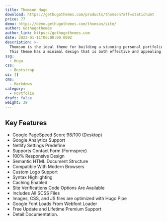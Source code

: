 ```yaml
---
title: Thomson Hugo
download: https://gethugothemes.com/products/thomson?aff=statichunt
price: 77
demo: https://demo.gethugothemes.com/thomson/site/
author: Gethugothemes
author_link: https://gethugothemes.com
date: 2023-01-11T00:00:00.000Z
description: >-
  Thomson is the ideal theme for building a stunning personal portfolio website.
  This theme has a minimal design that is both effective and appealing.
ssg:
  - Hugo
css:
  - Bootstrap
ui: []
cms:
  - Markdown
category:
  - Portfolio
draft: false
weight: 38
---
```

## Key Features

- Google PageSpeed Score 98/100 (Desktop)
- Google Analytics Support
- Netlify Settings Predefine
- Supports Contact Form (Formspree)
- 100% Responsive Design
- Semantic HTML Document Structure
- Compatible With Modern Browsers
- Custom Logo Support
- Syntax Highlighting
- Caching Enabled
- Site Verifications Code Options Are Available
- Includes All SCSS Files
- Images, CSS, and JS files are optimized with Hugo Pipe
- Google Font Loads From Webfont Loader
- Free Update and Lifetime Premium Support
- Detail Documentation.

